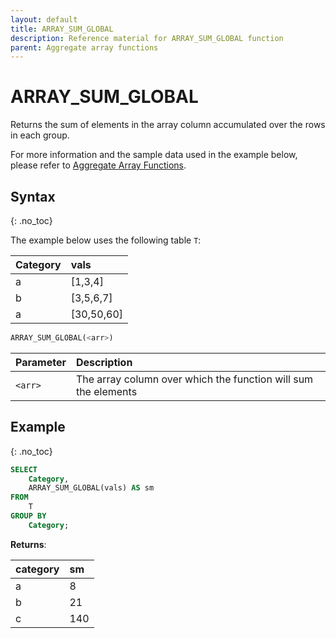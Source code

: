 ```yaml
---
layout: default
title: ARRAY_SUM_GLOBAL
description: Reference material for ARRAY_SUM_GLOBAL function
parent: Aggregate array functions
---
```


# ARRAY\_SUM\_GLOBAL

Returns the sum of elements in the array column accumulated over the rows in each group.

For more information and the sample data used in the example below, please refer to [Aggregate Array Functions](./aggregate-array-functions.md).

## Syntax
{: .no_toc}

The example below uses the following table `T`:

| Category | vals        |
| :-------- | :----------- |
| a        | \[1,3,4]    |
| b        | \[3,5,6,7]  |
| a        | \[30,50,60] |

```sql
ARRAY_SUM_GLOBAL(<arr>)
```

| Parameter | Description                                                    |
| :--------- | :-------------------------------------------------------------- |
| `<arr>`   | The array column over which the function will sum the elements |

## Example
{: .no_toc}

```sql
SELECT
	Category,
	ARRAY_SUM_GLOBAL(vals) AS sm
FROM
	T
GROUP BY
	Category;
```

**Returns**:

| category | sm  |
| :-------- | :--- |
| a        | 8   |
| b        | 21  |
| c        | 140 |
